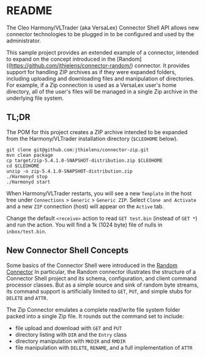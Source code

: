 # README #

The Cleo Harmony/VLTrader (aka VersaLex) Connector Shell API allows new connector
technologies to be plugged in to be configured and used by the administrator.

This sample project provides an extended example of a connector, intended to expand
on the concept introduced in the
[Random]((https://github.com/jthielens/connector-random/) connector.
It provides support for handling ZIP archives as if they were expanded folders,
including uploading and downloading files and manipulation of directories.
For example, if a Zip connection is used as a VersaLex user's home directory,
all of the user's files will be managed in a single Zip archive in the underlying
file system.

## TL;DR ##

The POM for this project creates a ZIP archive intended to be expanded from
the Harmony/VLTrader installation directory (`$CLEOHOME` below).

```
git clone git@github.com:jthielens/connector-zip.git
mvn clean package
cp target/zip-5.4.1.0-SNAPSHOT-distribution.zip $CLEOHOME
cd $CLEOHOME
unzip -o zip-5.4.1.0-SNAPSHOT-distribution.zip
./Harmonyd stop
./Harmonyd start
```

When Harmony/VLTrader restarts, you will see a new `Template` in the host tree
under `Connections` > `Generic` > `Generic ZIP`.  Select `Clone and Activate`
and a new `ZIP` connection (host) will appear on the `Active` tab.

Change the default `<receive>` action to read `GET test.bin` (instead of `GET *`)
and run the action.  You will find a 1k (1024 byte) file of nulls in `inbox/test.bin`.

## New Connector Shell Concepts ##


Some basics of the Connector Shell were introduced in the
[Random Connector](https://github.com/jthielens/connector-random/)
In particular, the Random
connector illustrates the structure of a Connector Shell project and its schema,
configuration, and client command processor classes.  But as a simple source and
sink of random byte streams, its command support is artificially limited to
`GET`, `PUT`, and simple stubs for `DELETE` and `ATTR`.

The Zip Connector emulates a complete read/write file system folder packed into
a single Zip file.  It rounds out the command set to include:

* file upload and download with `GET` and `PUT`
* directory listing with `DIR` and the `Entry` class
* directory manipulation with `MKDIR` and `RMDIR`
* file manipulation with `DELETE`, `RENAME`, and a full implementation of `ATTR`


